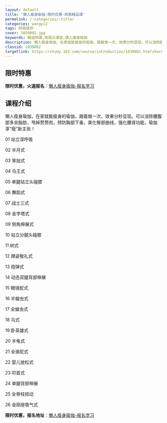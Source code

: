 ```yaml
---
layout: default
title: '懒人瘦身瑜伽-限时优惠-网易精品课'
permalink: /:categories/:title/
categories: wangyi2
tags: 网易提供
cover: 1039002.jpg
keywords: 精选网课,网易云课堂,懒人瘦身瑜伽
description: 懒人瘦身瑜伽，在家就能瘦身的瑜伽，跟着做一次，效果分秒显现。可以消除腰腹部多余脂肪，甩掉赘赘肉，预防胸部下垂，美化臀部曲
classid: 1039002
targetlink: https://study.163.com/course/introduction/1039002.htm?share=1&shareId=1025206652&utm_campaign=share&utm_medium=iphoneShare&utm_source=&utm_u=1025206652
---
```


## 限时特惠

**限时优惠，火速报名**：[懒人瘦身瑜伽-报名学习](https://study.163.com/course/introduction/1039002.htm?share=1&shareId=1025206652&utm_campaign=share&utm_medium=iphoneShare&utm_source=&utm_u=1025206652)

## 课程介绍

懒人瘦身瑜伽，在家就能瘦身的瑜伽，跟着做一次，效果分秒显现。可以消除腰腹部多余脂肪，甩掉赘赘肉，预防胸部下垂，美化臀部曲线，强化腰肾功能，瑜伽享“瘦”新主张！ 



01 站立深呼吸

02 半月式

03 笨拙式

04 鸟王式

05 单腿站立头碰膝

06 舞蹈式

07 战士三式

08 金字塔式

09 侧角伸展式

10 站立分腿头碰膝

11 树式

12 蹲姿敬礼式

13 炮弹式

14 动态双腿背部伸展

15 眼镜蛇式

16 半蝗虫式

17 全蝗虫式

18 马式

19 卧英雄式

20 半龟式

21 全骆驼式

22 婴儿放松式

23 叩首式

24 单腿背部伸展

25 全脊柱扭动

26 金刚座吸气式

**限时优惠，报名地址**：[懒人瘦身瑜伽-报名学习](https://study.163.com/course/introduction/1039002.htm?share=1&shareId=1025206652&utm_campaign=share&utm_medium=iphoneShare&utm_source=&utm_u=1025206652)

